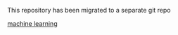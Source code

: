 This repository has been migrated to a separate git repo 

[machine learning](https://github.com/Emrys-Hong/machine_learning)
